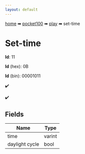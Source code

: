 ```yaml
---
layout: default
---
```


[home](/) ➡ [pocket100](/protocol/pocket100) ➡ [play](/protocol/pocket100/play) ➡ set-time

# Set-time

**Id**: 11

**Id** (hex): 0B

**Id** (bin): 00001011

✔️

✔️

## Fields

Name | Type
---|---
time | varint
daylight cycle | bool

